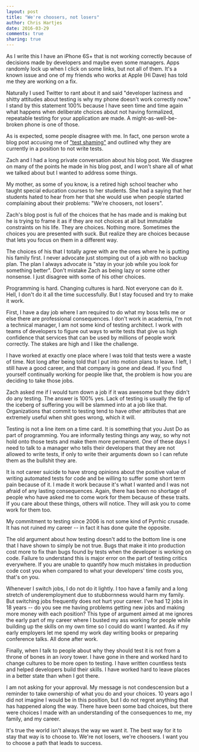 ```yaml
---
layout: post
title: "We're choosers, not losers"
author: Chris Hartjes
date: 2016-03-29
comments: true
sharing: true
---
```


As I write this I have an iPhone 6S+ that is not working correctly because
of decisions made by developers and maybe even some managers. Apps randomly
lock up when I click on some links, but not all of them. It's a known issue
and one of my friends who works at Apple (Hi Dave) has told me they are working
on a fix.

Naturally I used Twitter to rant about it and said "developer laziness and shitty
attitudes about testing is why my phone doesn't work correctly now." I stand
by this statement 100% because I have seen time and time again what happens
when deliberate choices about not having formalized, repeatable testing for your
application are made. A might-as-well-be-broken phone is one of those.

As is expected, some people disagree with me. In fact, one person wrote a blog
post accusing me of ["test shaming"](http://www.zacharyburnham.com/2016/03/28/on-test-shaming/)
and outlined why they are currently in a position to not write tests.

Zach and I had a long private conversation about his blog post. We disagree on
many of the points he made in his blog post, and I won't share all of what we
talked about but I wanted to address some things.

My mother, as some of you know, is a retired high school teacher who taught
special education courses to her students. She had a saying that her students
hated to hear from her that she would use when people started complaining about
their problems: "We're choosers, not losers".

Zach's blog post is full of the choices that he has made and is making but he
is trying to frame it as if they are not choices at all but immutable
constraints on his life. They are choices. Nothing more. Sometimes the choices
you are presented with suck. But realize they are choices because that lets
you focus on them in a different way.

The choices of his that I totally agree with are the ones where he is putting
his family first. I never advocate just stomping out of a job with no backup
plan. The plan I always advocate is "stay in your job while you look for
something better". Don't mistake Zach as being lazy or some other nonsense.
I just disagree with some of his other choices.

Programming is hard. Changing cultures is hard. Not everyone can do it. Hell,
I don't do it all the time successfully. But I stay focused and try to make
it work.


First, I have a day job where I am required to do what my boss tells me or else
there are professional consequences. I don't work in academia, I'm not a technical
manager, I am not some kind of testing architect. I work with teams of developers
to figure out ways to write tests that give us high confidence that services
that can be used by millions of people work correctly. The stakes are high and
I like the challenge.

I have worked at exactly one place where I was told that tests were a waste of
time. Not long after being told that I put into motion plans to leave. I left,
I still have a good career, and that company is gone and dead. If you find
yourself continually working for people like that, the problem is how you are
deciding to take those jobs.

Zach asked me if I would turn down a job if it was awesome but they didn't do
any testing. The answer is 100% yes. Lack of testing is usually the tip of the
iceberg of suffering you will be slammed into at a job like that. Organizations
that commit to testing tend to have other attributes that are extremely useful
when shit goes wrong, which it will.

Testing is not a line item on a time card. It is something that you Just Do as
part of programming. You are informally testing things any way, so why not hold
onto those tests and make them more permanent. One of these days I need to talk
to a manager who tells their developers that they are not allowed to write tests,
if only to write their arguments down so I can refute them as the bullshit they
are.

It is not career suicide to have strong opinions about the positive value of writing
automated tests for code and be willing to suffer some short term pain because
of it. I made it work because it's what I wanted and I was not afraid of any
lasting consequences. Again, there has been no shortage of people who have asked
me to come work for them because of these traits. If you care about these things,
others will notice. They will ask you to come work for them too.

My commitment to testing since 2006 is not some kind of Pyrrhic crusade. It has
not ruined my career -- in fact it has done quite the opposite.

The old argument about how testing doesn't add to the bottom line is one that I
have shown to simply be not true. Bugs that make it into production cost more
to fix than bugs found by tests when the developer is working on code. Failure
to understand this is major error on the part of testing critics everywhere.
If you are unable to quantify how much mistakes in production code cost you
when compared to what your developers' time costs you, that's on you.

Whenever I switch jobs, I do not do it lightly. I too have a family and a long
stretch of underemployment due to stubbornness would harm my family. But switching
jobs frequently does not hurt your career. I've had 12 jobs in 18 years -- do you
see me having problems getting new jobs and making more money with each position?
This type of argument aimed at me ignores the early part of my career where I
busted my ass working for people while building up the skills on my own time so
I could do want I wanted. As if my early employers let me spend my work day writing
books or preparing conference talks. All done after work.

Finally, when I talk to people about why they should test it is not from a
throne of bones in an ivory tower. I have gone in there and worked hard to
change cultures to be more open to testing. I have written countless tests and
helped developers build their skills. I have worked hard to leave places in a
better state than when I got there.

I am not asking for your approval. My message is not condescension but a reminder
to take ownership of what you do and your choices. 10 years ago I did not imagine
I would be in this position, but I do not regret anything that has happened
along the way. There have been some bad choices, but there were choices I made
with an understanding of the consequences to me, my family, and my career.

It's true the world isn't always the way we want it. The best way for it to stay
that way is to choose to. We're not losers, we're choosers. I want you to choose
a path that leads to success.
